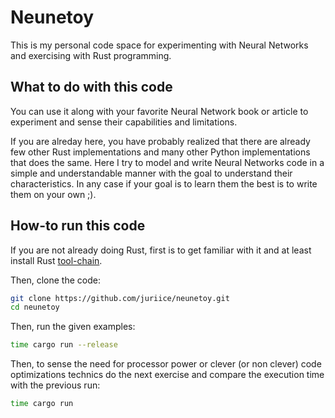 # Neunetoy
This is my personal code space for experimenting with Neural Networks and exercising with Rust programming.

## What to do with this code
You can use it along with your favorite Neural Network book or article to experiment and sense their capabilities
and limitations.

If you are alreday here, you have probably realized that there are already few other Rust implementations and many
other Python implementations that does the same. Here I try to model and write Neural Networks code in a simple and
understandable manner with the goal to understand their characteristics. In any case if your goal is to learn them
the best is to write them on your own ;).

## How-to run this code
If you are not already doing Rust, first is to get familiar with it and at least install Rust [tool-chain](https://doc.rust-lang.org/book/ch01-00-getting-started.html).

Then, clone the code:
```bash
git clone https://github.com/juriice/neunetoy.git
cd neunetoy
```

Then, run the given examples:
```bash
time cargo run --release
```

Then, to sense the need for processor power or clever (or non clever) code optimizations technics do the next exercise
and compare the execution time with the previous run:
```bash
time cargo run
```
